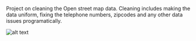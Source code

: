 Project on cleaning the Open street map data. Cleaning includes making the data uniform, fixing the telephone numbers, zipcodes and any other data issues programatically.

![alt text](https://github.com/saisandeep335/Data-Analyst-NanoDegree/blob/master/P2-Data%20wrangling/OSM.png)